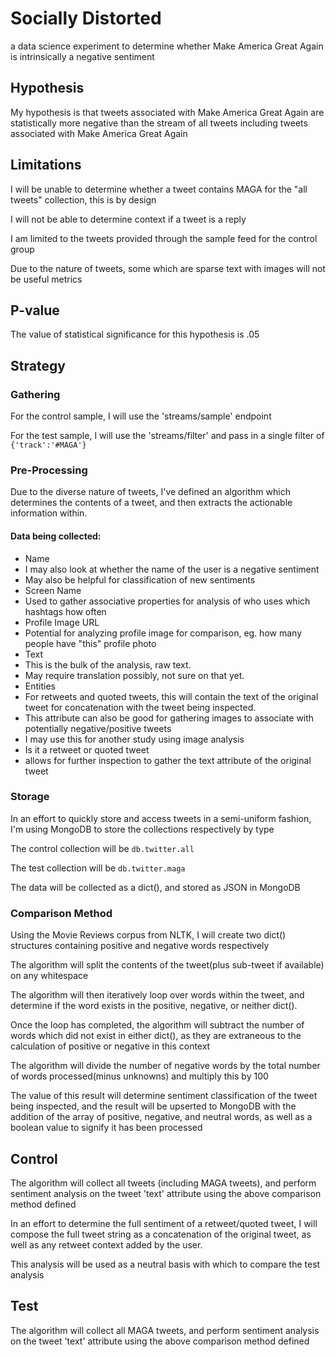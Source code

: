 # Socially Distorted

a data science experiment to determine whether Make America Great Again is intrinsically a negative sentiment

## Hypothesis

My hypothesis is that tweets associated with Make America Great Again are statistically more negative than the stream of all tweets including tweets associated with Make America Great Again

## Limitations

I will be unable to determine whether a tweet contains MAGA for the "all tweets" collection, this is by design

I will not be able to determine context if a tweet is a reply

I am limited to the tweets provided through the sample feed for the control group

Due to the nature of tweets, some which are sparse text with images will not be useful metrics

## P-value

The value of statistical significance for this hypothesis is .05

## Strategy

### Gathering

For the control sample, I will use the 'streams/sample' endpoint

For the test sample, I will use the 'streams/filter' and pass in a single filter of `{'track':'#MAGA'}`

### Pre-Processing

Due to the diverse nature of tweets, I've defined an algorithm which determines the contents of a tweet, and then extracts the actionable information within.

#### Data being collected:

* Name
 * I may also look at whether the name of the user is a negative sentiment
 * May also be helpful for classification of new sentiments
* Screen Name
 * Used to gather associative properties for analysis of who uses which hashtags how often
* Profile Image URL
 * Potential for analyzing profile image for comparison, eg. how many people have "this" profile photo
* Text
 * This is the bulk of the analysis, raw text.
 * May require translation possibly, not sure on that yet.
* Entities
 * For retweets and quoted tweets, this will contain the text of the original tweet for concatenation with the tweet being inspected.
 * This attribute can also be good for gathering images to associate with potentially negative/positive tweets
  * I may use this for another study using image analysis
* Is it a retweet or quoted tweet
 * allows for further inspection to gather the text attribute of the original tweet

### Storage

In an effort to quickly store and access tweets in a semi-uniform fashion, I'm using MongoDB to store the collections respectively by type

The control collection will be `db.twitter.all`

The test collection will be `db.twitter.maga`

The data will be collected as a dict(), and stored as JSON in MongoDB

### Comparison Method

Using the Movie Reviews corpus from NLTK, I will create two dict() structures containing positive and negative words respectively

The algorithm will split the contents of the tweet(plus sub-tweet if available) on any whitespace

The algorithm will then iteratively loop over words within the tweet, and determine if the word exists in the positive, negative, or neither dict().

Once the loop has completed, the algorithm will subtract the number of words which did not exist in either dict(), as they are extraneous to the calculation of positive or negative in this context

The algorithm will divide the number of negative words by the total number of words processed(minus unknowns) and multiply this by 100

The value of this result will determine sentiment classification of the tweet being inspected, and the result will be upserted to MongoDB with the addition of the array of positive, negative, and neutral words, as well as a boolean value to signify it has been processed

## Control

The algorithm will collect all tweets (including MAGA tweets), and perform sentiment analysis on the tweet 'text' attribute using the above comparison method defined

In an effort to determine the full sentiment of a retweet/quoted tweet, I will compose the full tweet string as a concatenation of the original tweet, as well as any retweet context added by the user.

This analysis will be used as a neutral basis with which to compare the test analysis

## Test

The algorithm will collect all MAGA tweets, and perform sentiment analysis on the tweet 'text' attribute using the above comparison method defined
